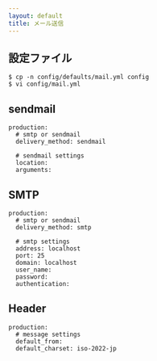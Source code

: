 ```yaml
---
layout: default
title: メール送信
---
```


## 設定ファイル

~~~
$ cp -n config/defaults/mail.yml config
$ vi config/mail.yml
~~~

## sendmail

~~~
production:
  # smtp or sendmail
  delivery_method: sendmail

  # sendmail settings
  location:
  arguments:
~~~

## SMTP

~~~
production:
  # smtp or sendmail
  delivery_method: smtp

  # smtp settings
  address: localhost
  port: 25
  domain: localhost
  user_name:
  password:
  authentication:
~~~

## Header

~~~
production:
  # message settings
  default_from:
  default_charset: iso-2022-jp
~~~
